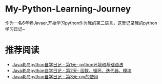 # My-Python-Learning-Journey
作为一名6年老Javaer,开始学习python作为我的第二语言，这里记录我的python学习日记~


# 推荐阅读
- [Java老鸟python自学日记 - 第1天- python环境和基础语法](https://mp.weixin.qq.com/s/N2mArCwxRxBT6g-IYxXweQ)
- [Java老鸟python自学日记 - 第2天- 函数、循环、迭代器、模块](https://mp.weixin.qq.com/s/K5VnIn2XTZfhEB1kaxBkRQ)
- [Java老鸟python自学日记 - 第3天-pip的使用](https://mp.weixin.qq.com/s/np8dN5pEAddCrifb-2gyRA)
